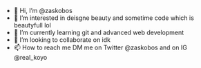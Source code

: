 - 👋 Hi, I’m @zaskobos
- 👀 I’m interested in deisgne beauty and sometime code which is beautyfull lol
- 🌱 I’m currently learning git and advanced web development
- 💞️ I’m looking to collaborate on idk
- 📫 How to reach me DM me on Twitter @zaskobos and on IG @real_koyo

<!---
zaskobos/zaskobos is a ✨ special ✨ repository because its `README.md` (this file) appears on your GitHub profile.
You can click the Preview link to take a look at your changes.
--->
